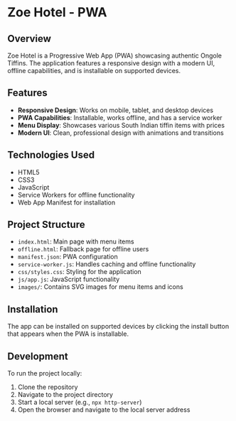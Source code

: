 # Zoe Hotel - PWA

## Overview
Zoe Hotel is a Progressive Web App (PWA) showcasing authentic Ongole Tiffins. The application features a responsive design with a modern UI, offline capabilities, and is installable on supported devices.

## Features
- **Responsive Design**: Works on mobile, tablet, and desktop devices
- **PWA Capabilities**: Installable, works offline, and has a service worker
- **Menu Display**: Showcases various South Indian tiffin items with prices
- **Modern UI**: Clean, professional design with animations and transitions

## Technologies Used
- HTML5
- CSS3
- JavaScript
- Service Workers for offline functionality
- Web App Manifest for installation

## Project Structure
- `index.html`: Main page with menu items
- `offline.html`: Fallback page for offline users
- `manifest.json`: PWA configuration
- `service-worker.js`: Handles caching and offline functionality
- `css/styles.css`: Styling for the application
- `js/app.js`: JavaScript functionality
- `images/`: Contains SVG images for menu items and icons

## Installation
The app can be installed on supported devices by clicking the install button that appears when the PWA is installable.

## Development
To run the project locally:
1. Clone the repository
2. Navigate to the project directory
3. Start a local server (e.g., `npx http-server`)
4. Open the browser and navigate to the local server address